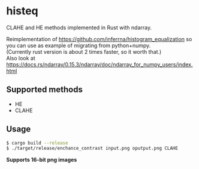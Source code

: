 # histeq
CLAHE and HE methods implemented in Rust with ndarray.

Reimplementation of https://github.com/inferrna/histogram_equalization so you can use as example of migrating from python+numpy.<br>
(Currently rust version is about 2 times faster, so it worth that.)<br>
Also look at https://docs.rs/ndarray/0.15.3/ndarray/doc/ndarray_for_numpy_users/index.html

## Supported methods
  * HE
  * CLAHE

## Usage
```bash
$ cargo build --release
$ ./target/release/enchance_contrast input.png oputput.png CLAHE
```
**Supports 16-bit png images**

